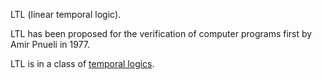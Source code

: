 LTL (linear temporal logic).

LTL has been proposed for the verification of computer programs first by Amir Pnueli in 1977.

LTL is in a class of [temporal logics](process-logics/temporal-logics.md).
